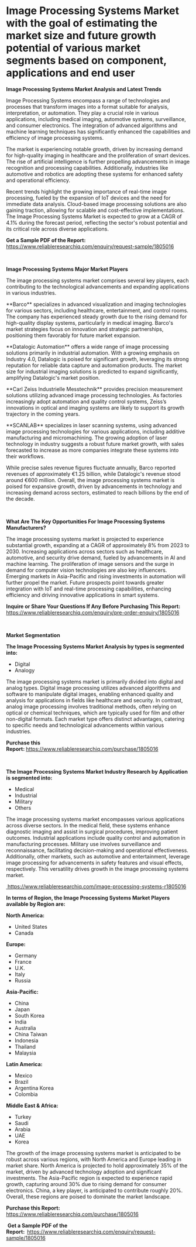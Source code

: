 <p><h1>Image Processing Systems Market with the goal of estimating the market size and future growth potential of various market segments based on component, applications and end user</h1></p><p><strong>Image Processing Systems Market Analysis and Latest Trends</strong></p>
<p><p>Image Processing Systems encompass a range of technologies and processes that transform images into a format suitable for analysis, interpretation, or automation. They play a crucial role in various applications, including medical imaging, automotive systems, surveillance, and consumer electronics. The integration of advanced algorithms and machine learning techniques has significantly enhanced the capabilities and efficiency of image processing systems.</p><p>The market is experiencing notable growth, driven by increasing demand for high-quality imaging in healthcare and the proliferation of smart devices. The rise of artificial intelligence is further propelling advancements in image recognition and processing capabilities. Additionally, industries like automotive and robotics are adopting these systems for enhanced safety and operational efficiency.</p><p>Recent trends highlight the growing importance of real-time image processing, fueled by the expansion of IoT devices and the need for immediate data analysis. Cloud-based image processing solutions are also gaining traction, allowing for scalable and cost-effective implementations. The Image Processing Systems Market is expected to grow at a CAGR of 4.1% during the forecast period, reflecting the sector's robust potential and its critical role across diverse applications.</p></p>
<p><strong>Get a Sample PDF of the Report:&nbsp;</strong> <a href="https://www.reliableresearchiq.com/enquiry/request-sample/1805016?utm_campaign=3562&utm_medium=2&utm_source=Github&utm_content=ia&utm_term=16042025&utm_id=image-processing-systems">https://www.reliableresearchiq.com/enquiry/request-sample/1805016</a></p>
<p>&nbsp;</p>
<p><strong>Image Processing Systems Major Market Players</strong></p>
<p><p>The image processing systems market comprises several key players, each contributing to the technological advancements and expanding applications in various industries. </p><p>**Barco** specializes in advanced visualization and imaging technologies for various sectors, including healthcare, entertainment, and control rooms. The company has experienced steady growth due to the rising demand for high-quality display systems, particularly in medical imaging. Barco's market strategies focus on innovation and strategic partnerships, positioning them favorably for future market expansion.</p><p>**Datalogic Automation** offers a wide range of image processing solutions primarily in industrial automation. With a growing emphasis on Industry 4.0, Datalogic is poised for significant growth, leveraging its strong reputation for reliable data capture and automation products. The market size for industrial imaging solutions is predicted to expand significantly, amplifying Datalogic's market position.</p><p>**Carl Zeiss Industrielle Messtechnik** provides precision measurement solutions utilizing advanced image processing technologies. As factories increasingly adopt automation and quality control systems, Zeiss’s innovations in optical and imaging systems are likely to support its growth trajectory in the coming years.</p><p>**SCANLAB** specializes in laser scanning systems, using advanced image processing technologies for various applications, including additive manufacturing and micromachining. The growing adoption of laser technology in industry suggests a robust future market growth, with sales forecasted to increase as more companies integrate these systems into their workflows.</p><p>While precise sales revenue figures fluctuate annually, Barco reported revenues of approximately €1.25 billion, while Datalogic's revenue stood around €600 million. Overall, the image processing systems market is poised for expansive growth, driven by advancements in technology and increasing demand across sectors, estimated to reach billions by the end of the decade.</p></p>
<p>&nbsp;</p>
<p><strong>What Are The Key Opportunities For Image Processing Systems Manufacturers?</strong></p>
<p><p>The image processing systems market is projected to experience substantial growth, expanding at a CAGR of approximately 8% from 2023 to 2030. Increasing applications across sectors such as healthcare, automotive, and security drive demand, fueled by advancements in AI and machine learning. The proliferation of image sensors and the surge in demand for computer vision technologies are also key influencers. Emerging markets in Asia-Pacific and rising investments in automation will further propel the market. Future prospects point towards greater integration with IoT and real-time processing capabilities, enhancing efficiency and driving innovative applications in smart systems.</p></p>
<p><strong>Inquire or Share Your Questions If Any Before Purchasing This Report:</strong> <a href="https://www.reliableresearchiq.com/enquiry/pre-order-enquiry/1805016?utm_campaign=3562&utm_medium=2&utm_source=Github&utm_content=ia&utm_term=16042025&utm_id=image-processing-systems">https://www.reliableresearchiq.com/enquiry/pre-order-enquiry/1805016</a></p>
<p>&nbsp;</p>
<p><strong>Market Segmentation</strong></p>
<p><strong>The Image Processing Systems Market Analysis by types is segmented into:</strong></p>
<p><ul><li>Digital</li><li>Analogy</li></ul></p>
<p><p>The image processing systems market is primarily divided into digital and analog types. Digital image processing utilizes advanced algorithms and software to manipulate digital images, enabling enhanced quality and analysis for applications in fields like healthcare and security. In contrast, analog image processing involves traditional methods, often relying on optical or chemical techniques, which are typically used for film and other non-digital formats. Each market type offers distinct advantages, catering to specific needs and technological advancements within various industries.</p></p>
<p><strong>Purchase this Report:&nbsp;</strong><a href="https://www.reliableresearchiq.com/purchase/1805016?utm_campaign=3562&utm_medium=2&utm_source=Github&utm_content=ia&utm_term=16042025&utm_id=image-processing-systems">https://www.reliableresearchiq.com/purchase/1805016</a></p>
<p>&nbsp;</p>
<p><strong>The Image Processing Systems Market Industry Research by Application is segmented into:</strong></p>
<p><ul><li>Medical</li><li>Industrial</li><li>Military</li><li>Others</li></ul></p>
<p><p>The image processing systems market encompasses various applications across diverse sectors. In the medical field, these systems enhance diagnostic imaging and assist in surgical procedures, improving patient outcomes. Industrial applications include quality control and automation in manufacturing processes. Military use involves surveillance and reconnaissance, facilitating decision-making and operational effectiveness. Additionally, other markets, such as automotive and entertainment, leverage image processing for advancements in safety features and visual effects, respectively. This versatility drives growth in the image processing systems market.</p></p>
<p><a href="https://www.reliableresearchiq.com/image-processing-systems-r1805016?utm_campaign=3562&utm_medium=2&utm_source=Github&utm_content=ia&utm_term=16042025&utm_id=image-processing-systems">&nbsp;https://www.reliableresearchiq.com/image-processing-systems-r1805016</a></p>
<p><strong>In terms of Region, the Image Processing Systems Market Players available by Region are:</strong></p>
<p>
    <p> <strong> North America: </strong>
        <ul>
            <li>United States</li>
            <li>Canada</li>
        </ul>
        </p> 
    <p> <strong> Europe: </strong>
        <ul>
            <li>Germany</li>
            <li>France</li>
            <li>U.K.</li>
            <li>Italy</li>
            <li>Russia</li>
        </ul>
        </p> 
    <p> <strong> Asia-Pacific: </strong>
        <ul>
            <li>China</li>
            <li>Japan</li>
            <li>South Korea</li>
            <li>India</li>
            <li>Australia</li>
            <li>China Taiwan</li>
            <li>Indonesia</li>
            <li>Thailand</li>
            <li>Malaysia</li>
        </ul>
        </p> 
    <p> <strong> Latin America: </strong>
        <ul>
            <li>Mexico</li>
            <li>Brazil</li>
            <li>Argentina Korea</li>
            <li>Colombia</li>
        </ul>
        </p> 
    <p> <strong> Middle East & Africa: </strong>
        <ul>
            <li>Turkey</li>
            <li>Saudi</li>
            <li>Arabia</li>
            <li>UAE</li>
            <li>Korea</li>
        </ul>
    </p>
    </p>
<p><p>The growth of the image processing systems market is anticipated to be robust across various regions, with North America and Europe leading in market share. North America is projected to hold approximately 35% of the market, driven by advanced technology adoption and significant investments. The Asia-Pacific region is expected to experience rapid growth, capturing around 30% due to rising demand for consumer electronics. China, a key player, is anticipated to contribute roughly 20%. Overall, these regions are poised to dominate the market landscape.</p></p>
<p><strong>Purchase this Report: </strong><a href="https://www.reliableresearchiq.com/purchase/1805016?utm_campaign=3562&utm_medium=2&utm_source=Github&utm_content=ia&utm_term=16042025&utm_id=image-processing-systems">https://www.reliableresearchiq.com/purchase/1805016</a></p>
<p>&nbsp;<strong>Get a Sample PDF of the Report:&nbsp;&nbsp;</strong><a href="https://www.reliableresearchiq.com/enquiry/request-sample/1805016?utm_campaign=3562&utm_medium=2&utm_source=Github&utm_content=ia&utm_term=16042025&utm_id=image-processing-systems">https://www.reliableresearchiq.com/enquiry/request-sample/1805016</a></p>
<p><strong></strong></p>
<p><p></p><p></p><p></p></p>